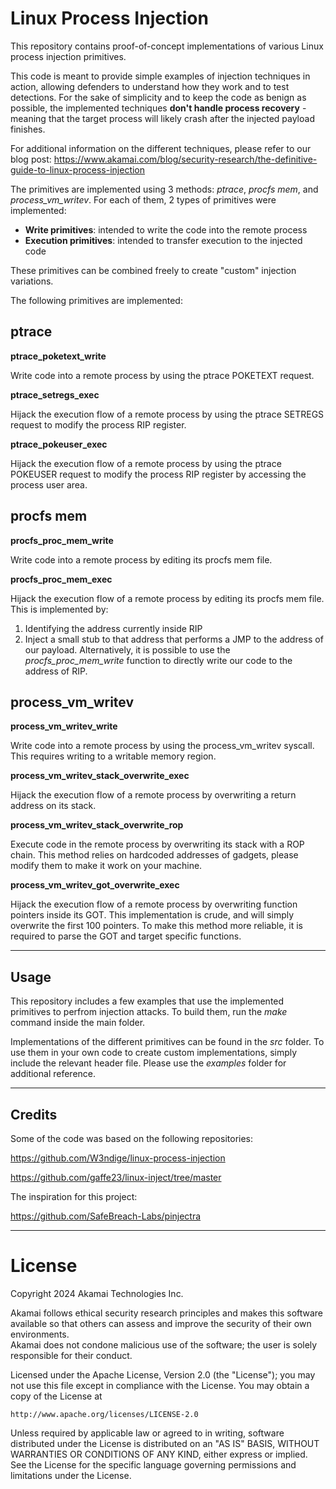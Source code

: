 # Linux Process Injection
This repository contains proof-of-concept implementations of various Linux process injection primitives.

This code is meant to provide simple examples of injection techniques in action, allowing defenders to understand how they work and to test detections.
For the sake of simplicity and to keep the code as benign as possible, the implemented techniques **don't handle process recovery** - meaning that the target process will likely crash after the injected payload finishes.

For additional information on the different techniques, please refer to our blog post:
https://www.akamai.com/blog/security-research/the-definitive-guide-to-linux-process-injection

The primitives are implemented using 3 methods: *ptrace*, *procfs mem*, and *process_vm_writev*.
For each of them, 2 types of primitives were implemented:
- **Write primitives**: intended to write the code into the remote process
- **Execution primitives**: intended to transfer execution to the injected code

  
These primitives can be combined freely to create "custom" injection variations.

The following primitives are implemented:

## ptrace

**ptrace_poketext_write** 

Write code into a remote process by using the ptrace POKETEXT request.

**ptrace_setregs_exec**

Hijack the execution flow of a remote process by using the ptrace SETREGS request to modify the process RIP register.

**ptrace_pokeuser_exec**

Hijack the execution flow of a remote process by using the ptrace POKEUSER request to modify the process RIP register by accessing the process user area.

## procfs mem
**procfs_proc_mem_write**


Write code into a remote process by editing its procfs mem file.

**procfs_proc_mem_exec**

Hijack the execution flow of a remote process by editing its procfs mem file. 
This is implemented by:
1. Identifying the address currently inside RIP
2. Inject a small stub to that address that performs a JMP to the address of our payload.
Alternatively, it is possible to use the *procfs_proc_mem_write* function to directly write our code to the address of RIP.

## process_vm_writev
**process_vm_writev_write**

Write code into a remote process by using the process_vm_writev syscall. This requires writing to a writable memory region.

**process_vm_writev_stack_overwrite_exec**

Hijack the execution flow of a remote process by overwriting a return address on its stack.

**process_vm_writev_stack_overwrite_rop**

Execute code in the remote process by overwriting its stack with a ROP chain.
This method relies on hardcoded addresses of gadgets, please modify them to make it work on your machine.

**process_vm_writev_got_overwrite_exec**

Hijack the execution flow of a remote process by overwriting function pointers inside its GOT.
This implementation is crude, and will simply overwrite the first 100 pointers.
To make this method more reliable, it is required to parse the GOT and target specific functions.

-------

## Usage
This repository includes a few examples that use the implemented primitives to perfrom injection attacks.
To build them, run the *make* command inside the main folder.

Implementations of the different primitives can be found in the *src* folder. To use them in your own code to create custom implementations, simply include the relevant header file.
Please use the *examples* folder for additional reference. 

-------

## Credits
Some of the code was based on the following repositories:

https://github.com/W3ndige/linux-process-injection

https://github.com/gaffe23/linux-inject/tree/master

The inspiration for this project:

https://github.com/SafeBreach-Labs/pinjectra

-------

# License 

Copyright 2024 Akamai Technologies Inc.

Akamai follows ethical security research principles and makes this software available so that others can assess and improve the security of their own environments.  
Akamai does not condone malicious use of the software; the user is solely responsible for their conduct.

Licensed under the Apache License, Version 2.0 (the "License");
you may not use this file except in compliance with the License.
You may obtain a copy of the License at

    http://www.apache.org/licenses/LICENSE-2.0

Unless required by applicable law or agreed to in writing, software
distributed under the License is distributed on an "AS IS" BASIS,
WITHOUT WARRANTIES OR CONDITIONS OF ANY KIND, either express or implied.
See the License for the specific language governing permissions and
limitations under the License.
